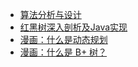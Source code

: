 
- [算法分析与设计](./algorithm-analysis-and-design.md)
- [红黑树深入剖析及Java实现](http://tech.meituan.com/redblack-tree.html)
- [漫画：什么是动态规划](http://mp.weixin.qq.com/s/_kHeAI4PvF-KH7IQrmnRVg)
- [漫画：什么是 B+ 树？](http://mp.weixin.qq.com/s/cK_GIhCuGoUwJpDpoaETxw)
